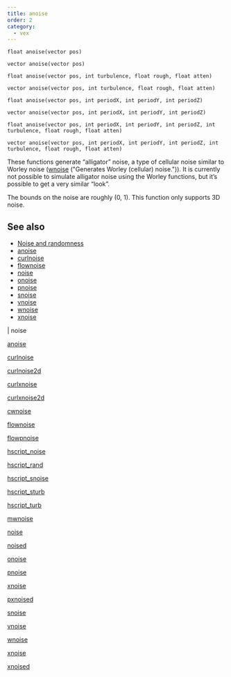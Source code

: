 ```yaml
---
title: anoise
order: 2
category:
  - vex
---
```


`float anoise(vector pos)`

`vector anoise(vector pos)`

`float anoise(vector pos, int turbulence, float rough, float atten)`

`vector anoise(vector pos, int turbulence, float rough, float atten)`

`float anoise(vector pos, int periodX, int periodY, int periodZ)`

`vector anoise(vector pos, int periodX, int periodY, int periodZ)`

`float anoise(vector pos, int periodX, int periodY, int periodZ, int turbulence, float rough, float atten)`

`vector anoise(vector pos, int periodX, int periodY, int periodZ, int turbulence, float rough, float atten)`

These functions generate “alligator” noise, a type of cellular noise similar to
Worley noise ([wnoise](wnoise.html) ("Generates Worley (cellular) noise.")). It is currently not possible to simulate alligator noise
using the Worley functions, but it’s possible to get a very similar “look”.

The bounds on the noise are roughly (0, 1). This function only supports 3D noise.

## See also

- [Noise and randomness](../random.html)
- [anoise](anoise.html)
- [curlnoise](curlnoise.html)
- [flownoise](flownoise.html)
- [noise](noise.html)
- [onoise](onoise.html)
- [pnoise](pnoise.html)
- [snoise](snoise.html)
- [vnoise](vnoise.html)
- [wnoise](wnoise.html)
- [xnoise](xnoise.html)

|
noise

[anoise](anoise.html)

[curlnoise](curlnoise.html)

[curlnoise2d](curlnoise2d.html)

[curlxnoise](curlxnoise.html)

[curlxnoise2d](curlxnoise2d.html)

[cwnoise](cwnoise.html)

[flownoise](flownoise.html)

[flowpnoise](flowpnoise.html)

[hscript_noise](hscript_noise.html)

[hscript_rand](hscript_rand.html)

[hscript_snoise](hscript_snoise.html)

[hscript_sturb](hscript_sturb.html)

[hscript_turb](hscript_turb.html)

[mwnoise](mwnoise.html)

[noise](noise.html)

[noised](noised.html)

[onoise](onoise.html)

[pnoise](pnoise.html)

[xnoise](pxnoise.html)

[pxnoised](pxnoised.html)

[snoise](snoise.html)

[vnoise](vnoise.html)

[wnoise](wnoise.html)

[xnoise](xnoise.html)

[xnoised](xnoised.html)
